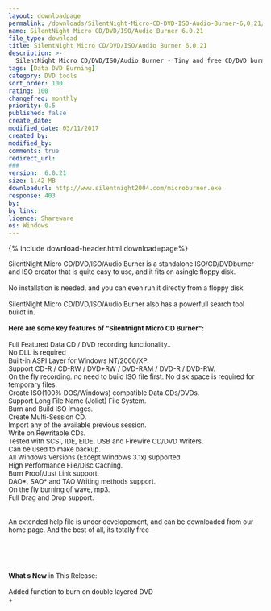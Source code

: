 ```yaml
---
layout: downloadpage
permalink: /downloads/SilentNight-Micro-CD-DVD-ISO-Audio-Burner-6,0,21/
name: SilentNight Micro CD/DVD/ISO/Audio Burner 6.0.21
file_type: download
title: SilentNight Micro CD/DVD/ISO/Audio Burner 6.0.21
description: >-
  SilentNight Micro CD/DVD/ISO/Audio Burner - Tiny and free CD/DVD burner that doesn  t need any installation
tags: [Data DVD Burning]
category: DVD tools
sort_order: 100
rating: 100
changefreq: monthly
priority: 0.5
published: false
create_date: 
modified_date: 03/11/2017
created_by: 
modified_by: 
comments: true
redirect_url: 
### 
version:  6.0.21
size: 1.42 MB
downloadurl: http://www.silentnight2004.com/microburner.exe
response: 403
by: 
by_link: 
licence: Shareware
os: Windows
---
```


{% include download-header.html download=page%}

<p style="fix-download-text !important">
<p><font size="2"><p>SilentNight Micro CD/DVD/ISO/Audio Burner is a standalone ISO/CD/DVDburner and ISO creator that is quite easy to use, and it fits on asingle floppy disk. <br />
<br />
No installation is needed, and you can even run it directly from a floppy disk. <br />
<br />
SilentNight Micro CD/DVD/ISO/Audio Burner also has a powerfull search tool buildt in. <br />
<br />
<span><strong>Here </strong><strong>are some key features of "Silentnight Micro CD Burner":</strong></span><br />
<br />
Full Featured Data CD / DVD recording functionality.. <br />
No DLL is required<br />
Built-in ASPI Layer for Windows NT/2000/XP. <br />
Support CD-R / CD-RW / DVD+RW / DVD-RAM / DVD-R / DVD-RW. <br />
On the fly recording. no need to build ISO file first. No disk space is required for temporary files. <br />
Create ISO(100% DOS/Windows) compatible Data CDs/DVDs.<br />
Support Long File Name (Joliet) File System.<br />
Burn and Build ISO Images.<br />
Create Multi-Session CD.<br />
Import any of the available previous session.<br />
Write on Rewritable CDs.<br />
Tested with SCSI, IDE, EIDE, USB and Firewire CD/DVD Writers.<br />
Can be used to make backup.<br />
All Windows Versions (Except Windows 3.1x) supported.<br />
High Performance File/Disc Caching.<br />
Burn Proof/Just Link support.<br />
DAO*, SAO* and TAO Writing methods support.<br />
On the fly burning of wave, mp3.<br />
Full Drag and Drop support.<br />
<br />
<br />
An extended help file is under developement, and can be downloaded from our home page. And the best of all, its totally free</p>
<!-- google_ad_section_end -->
<p>&#160;</p>
<div class="celltext_big"><br />
<br />
<strong>What s New</strong> in This Release:<br />
<br />
Added function to burn on double layered DVD<br />
+</div></p></p>

